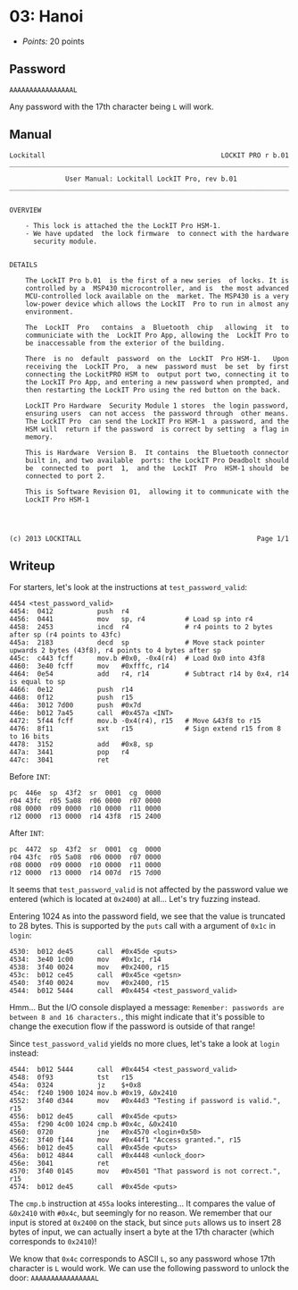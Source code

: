 # 03: Hanoi

- _Points:_ 20 points

## Password

```
AAAAAAAAAAAAAAAAL
```

Any password with the 17th character being `L` will work.

## Manual

```
Lockitall                                            LOCKIT PRO r b.01
______________________________________________________________________

              User Manual: Lockitall LockIT Pro, rev b.01
______________________________________________________________________


OVERVIEW

    - This lock is attached the the LockIT Pro HSM-1.
    - We have updated  the lock firmware  to connect with the hardware
      security module.


DETAILS

    The LockIT Pro b.01  is the first of a new series  of locks. It is
    controlled by a  MSP430 microcontroller, and is  the most advanced
    MCU-controlled lock available on the  market. The MSP430 is a very
    low-power device which allows the LockIT  Pro to run in almost any
    environment.

    The  LockIT  Pro   contains  a  Bluetooth  chip   allowing  it  to
    communiciate with the  LockIT Pro App, allowing the  LockIT Pro to
    be inaccessable from the exterior of the building.

    There  is no  default  password  on the  LockIT  Pro HSM-1.   Upon
    receiving the  LockIT Pro,  a new  password must  be set  by first
    connecting the LockitPRO HSM to  output port two, connecting it to
    the LockIT Pro App, and entering a new password when prompted, and
    then restarting the LockIT Pro using the red button on the back.

    LockIT Pro Hardware  Security Module 1 stores  the login password,
    ensuring users  can not access  the password through  other means.
    The LockIT Pro  can send the LockIT Pro HSM-1  a password, and the
    HSM will  return if the password  is correct by setting  a flag in
    memory.

    This is Hardware  Version B.  It contains  the Bluetooth connector
    built in, and two available  ports: the LockIT Pro Deadbolt should
    be  connected to  port  1,  and the  LockIT  Pro  HSM-1 should  be
    connected to port 2.

    This is Software Revision 01,  allowing it to communicate with the
    LockIT Pro HSM-1




(c) 2013 LOCKITALL                                            Page 1/1
```

## Writeup

For starters, let's look at the instructions at `test_password_valid`:

```
4454 <test_password_valid>
4454:  0412           push  r4
4456:  0441           mov   sp, r4          # Load sp into r4
4458:  2453           incd  r4              # r4 points to 2 bytes after sp (r4 points to 43fc)
445a:  2183           decd  sp              # Move stack pointer upwards 2 bytes (43f8), r4 points to 4 bytes after sp
445c:  c443 fcff      mov.b #0x0, -0x4(r4)  # Load 0x0 into 43f8
4460:  3e40 fcff      mov   #0xfffc, r14
4464:  0e54           add   r4, r14         # Subtract r14 by 0x4, r14 is equal to sp
4466:  0e12           push  r14
4468:  0f12           push  r15
446a:  3012 7d00      push  #0x7d
446e:  b012 7a45      call  #0x457a <INT>
4472:  5f44 fcff      mov.b -0x4(r4), r15   # Move &43f8 to r15
4476:  8f11           sxt   r15             # Sign extend r15 from 8 to 16 bits
4478:  3152           add   #0x8, sp
447a:  3441           pop   r4
447c:  3041           ret
```

Before `INT`:

```
pc  446e  sp  43f2  sr  0001  cg  0000
r04 43fc  r05 5a08  r06 0000  r07 0000
r08 0000  r09 0000  r10 0000  r11 0000
r12 0000  r13 0000  r14 43f8  r15 2400
```

After `INT`:

```
pc  4472  sp  43f2  sr  0001  cg  0000
r04 43fc  r05 5a08  r06 0000  r07 0000
r08 0000  r09 0000  r10 0000  r11 0000
r12 0000  r13 0000  r14 007d  r15 7d00
```

It seems that `test_password_valid` is not affected by the password value we entered (which is located at `0x2400`) at all... Let's try fuzzing instead.

Entering 1024 `A`s into the password field, we see that the value is truncated to 28 bytes. This is supported by the `puts` call with a argument of `0x1c` in `login`:

```
4530:  b012 de45      call  #0x45de <puts>
4534:  3e40 1c00      mov   #0x1c, r14
4538:  3f40 0024      mov   #0x2400, r15
453c:  b012 ce45      call  #0x45ce <getsn>
4540:  3f40 0024      mov   #0x2400, r15
4544:  b012 5444      call  #0x4454 <test_password_valid>
```

Hmm... But the I/O console displayed a message: `Remember: passwords are between 8 and 16 characters.`, this might indicate that it's possible to change the execution flow if the password is outside of that range!

Since `test_password_valid` yields no more clues, let's take a look at `login` instead:

```
4544:  b012 5444      call  #0x4454 <test_password_valid>
4548:  0f93           tst   r15
454a:  0324           jz    $+0x8
454c:  f240 1900 1024 mov.b #0x19, &0x2410
4552:  3f40 d344      mov   #0x44d3 "Testing if password is valid.", r15
4556:  b012 de45      call  #0x45de <puts>
455a:  f290 4c00 1024 cmp.b #0x4c, &0x2410
4560:  0720           jne   #0x4570 <login+0x50>
4562:  3f40 f144      mov   #0x44f1 "Access granted.", r15
4566:  b012 de45      call  #0x45de <puts>
456a:  b012 4844      call  #0x4448 <unlock_door>
456e:  3041           ret
4570:  3f40 0145      mov   #0x4501 "That password is not correct.", r15
4574:  b012 de45      call  #0x45de <puts>
```

The `cmp.b` instruction at `455a` looks interesting... It compares the value of `&0x2410` with `#0x4c`, but seemingly for no reason. We remember that our input is stored at `0x2400` on the stack, but since `puts` allows us to insert 28 bytes of input, we can actually insert a byte at the 17th character (which corresponds to `0x2410`)!

We know that `0x4c` corresponds to ASCII `L`, so any password whose 17th character is `L` would work. We can use the following password to unlock the door: `AAAAAAAAAAAAAAAAL`
